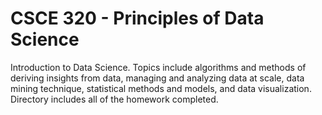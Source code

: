 # CSCE 320 - Principles of Data Science
Introduction to Data Science. Topics include algorithms and methods of deriving insights from data, managing and analyzing data at scale, data mining technique, statistical methods and models, and data visualization. Directory includes all of the homework completed.
